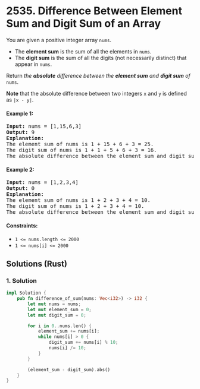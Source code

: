 # 2535. Difference Between Element Sum and Digit Sum of an Array
You are given a positive integer array `nums`.

* The **element sum** is the sum of all the elements in `nums`.
* The **digit sum** is the sum of all the digits (not necessarily distinct) that appear in `nums`.

Return *the **absolute** difference between the **element sum** and **digit sum** of* `nums`.

**Note** that the absolute difference between two integers `x` and `y` is defined as `|x - y|`.

#### Example 1:
<pre>
<strong>Input:</strong> nums = [1,15,6,3]
<strong>Output:</strong> 9
<strong>Explanation:</strong>
The element sum of nums is 1 + 15 + 6 + 3 = 25.
The digit sum of nums is 1 + 1 + 5 + 6 + 3 = 16.
The absolute difference between the element sum and digit sum is |25 - 16| = 9.
</pre>

#### Example 2:
<pre>
<strong>Input:</strong> nums = [1,2,3,4]
<strong>Output:</strong> 0
<strong>Explanation:</strong>
The element sum of nums is 1 + 2 + 3 + 4 = 10.
The digit sum of nums is 1 + 2 + 3 + 4 = 10.
The absolute difference between the element sum and digit sum is |10 - 10| = 0.
</pre>

#### Constraints:
* `1 <= nums.length <= 2000`
* `1 <= nums[i] <= 2000`

## Solutions (Rust)

### 1. Solution
```Rust
impl Solution {
    pub fn difference_of_sum(nums: Vec<i32>) -> i32 {
        let mut nums = nums;
        let mut element_sum = 0;
        let mut digit_sum = 0;

        for i in 0..nums.len() {
            element_sum += nums[i];
            while nums[i] > 0 {
                digit_sum += nums[i] % 10;
                nums[i] /= 10;
            }
        }

        (element_sum - digit_sum).abs()
    }
}
```
